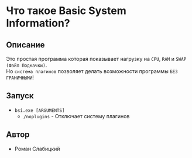 # Что такое Basic System Information?
## Описание
Это простая программа которая показывает нагрузку на `CPU`, `RAM` и `SWAP (Файл Подкачки)`.<br>
Но `система плагинов` позволяет делать возможности программы `БЕЗ ГРАНИЧНЫМИ`!

## Запуск
- `bsi.exe [ARGUMENTS]`
  - `/noplugins` - Отключает систему плагинов

## Автор
- Роман Слабицкий 
